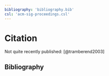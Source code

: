 ```yaml
---
bibliography: 'bibliography.bib'
csl: 'acm-sig-proceedings.csl'
---
```


# Citation

Not quite recently published: [@tramberend2003]

## Bibliography

